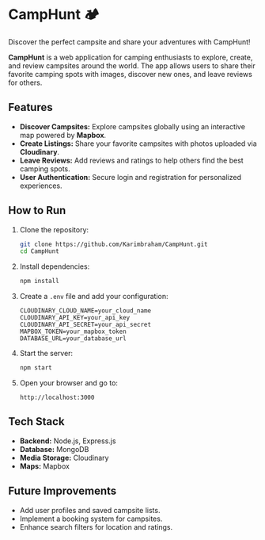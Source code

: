 # CampHunt 🏕️ 
Discover the perfect campsite and share your adventures with CampHunt!

**CampHunt** is a web application for camping enthusiasts to explore, create, and review campsites around the world. The app allows users to share their favorite camping spots with images, discover new ones, and leave reviews for others.

## Features 

- **Discover Campsites:** Explore campsites globally using an interactive map powered by **Mapbox**.
- **Create Listings:** Share your favorite campsites with photos uploaded via **Cloudinary**.
- **Leave Reviews:** Add reviews and ratings to help others find the best camping spots.
- **User Authentication:** Secure login and registration for personalized experiences.

## How to Run 

1. Clone the repository:
   ```bash
   git clone https://github.com/Karimbraham/CampHunt.git
   cd CampHunt
   ```

2. Install dependencies:
   ```bash
   npm install
   ```

3. Create a `.env` file and add your configuration:
   ```env
   CLOUDINARY_CLOUD_NAME=your_cloud_name
   CLOUDINARY_API_KEY=your_api_key
   CLOUDINARY_API_SECRET=your_api_secret
   MAPBOX_TOKEN=your_mapbox_token
   DATABASE_URL=your_database_url
   ```

4. Start the server:
   ```bash
   npm start
   ```

5. Open your browser and go to:
   ```
   http://localhost:3000
   ```

## Tech Stack 

- **Backend:** Node.js, Express.js
- **Database:** MongoDB
- **Media Storage:** Cloudinary
- **Maps:** Mapbox

## Future Improvements 

- Add user profiles and saved campsite lists.
- Implement a booking system for campsites.
- Enhance search filters for location and ratings.
 
